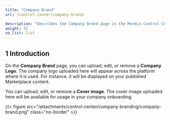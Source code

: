 ```yaml
---
title: "Company Brand"
url: /control-center/company-brand/

description: "Describes the Company Brand page in the Mendix Control Center."
weight: 35
no_list: list
---
```


## 1 Introduction

On the **Company Brand** page, you can upload, edit, or remove a **Company Logo**. The company logo uploaded here will appear across the platform where it is used. For instance, it will be displayed on your published Marketplace content.

You can upload, edit, or remove a **Cover image**. The cover image uploaded here will be available for usage in your company onboarding.

{{< figure src="/attachments/control-center/company-branding/company-brand.png" class="no-border" >}}
